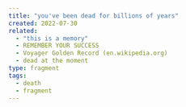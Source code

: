 ```yaml
---
title: "you've been dead for billions of years"
created: 2022-07-30
related:
  - "this is a memory"
  - REMEMBER YOUR SUCCESS
  - Voyager Golden Record (en.wikipedia.org)
  - dead at the moment
type: fragment
tags:
  - death
  - fragment
---
```

